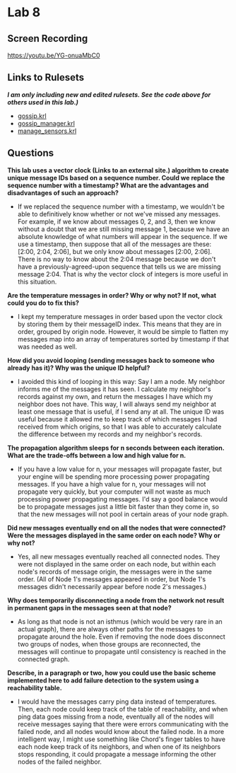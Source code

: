 
# Lab 8

## Screen Recording
https://youtu.be/YG-onuaMbC0

## Links to Rulesets
***I am only including new and edited rulesets.  See the code above for others used in this lab.)***
* [gossip.krl](https://raw.githubusercontent.com/garrettguycharles/cs462/master/lab8/gossip.krl)
* [gossip_manager.krl](https://raw.githubusercontent.com/garrettguycharles/cs462/master/lab8/gossip_manager.krl)
* [manage_sensors.krl](https://raw.githubusercontent.com/garrettguycharles/cs462/master/lab8/manage_sensors.krl)

## Questions

**This lab uses a vector clock (Links to an external site.) algorithm to create unique message IDs based on a sequence number. Could we replace the sequence number with a timestamp? What are the advantages and disadvantages of such an approach?**
* If we replaced the sequence number with a timestamp, we wouldn't be able to definitively know whether or not we've missed any messages.  For example, if we know about messages 0, 2, and 3, then we know without a doubt that we are still missing message 1, because we have an absolute knowledge of what numbers will appear in the sequence.  If we use a timestamp, then suppose that all of the messages are these: [2:00, 2:04, 2:06], but we only know about messages [2:00, 2:06].  There is no way to know about the 2:04 message because we don't have a previously-agreed-upon sequence that tells us we are missing message 2:04.  That is why the vector clock of integers is more useful in this situation.

**Are the temperature messages in order? Why or why not? If not, what could you do to fix this?**
* I kept my temperature messages in order based upon the vector clock by storing them by their messageID index.  This means that they are in order, grouped by origin node.  However, it would be simple to flatten my messages map into an array of temperatures sorted by timestamp if that was needed as well.

**How did you avoid looping (sending messages back to someone who already has it)? Why was the unique ID helpful?**
* I avoided this kind of looping in this way:  Say I am a node.  My neighbor informs me of the messages it has seen.  I calculate my neighbor's records against my own, and return the messages I have which my neighbor does not have.  This way, I will always send my neighbor at least one message that is useful, if I send any at all.  The unique ID was useful because it allowed me to keep track of which messages I had received from which origins, so that I was able to accurately calculate the difference between my records and my neighbor's records.

**The propagation algorithm sleeps for n seconds between each iteration. What are the trade-offs between a low and high value for n.**
* If you have a low value for n, your messages will propagate faster, but your engine will be spending more processing power propagating messages.  If you have a high value for n, your messages will not propagate very quickly, but your computer will not waste as much processing power propagating messages.  I'd say a good balance would be to propagate messages just a little bit faster than they come in, so that the new messages will not pool in certain areas of your node graph.

**Did new messages eventually end on all the nodes that were connected? Were the messages displayed in the same order on each node? Why or why not?**
* Yes, all new messages eventually reached all connected nodes.  They were not displayed in the same order on each node, but within each node's records of message origin, the messages were in the same order.  (All of Node 1's messages appeared in order, but Node 1's messages didn't necessarily appear before node 2's messages.)

**Why does temporarily disconnecting a node from the network not result in permanent gaps in the messages seen at that node?**
* As long as that node is not an isthmus (which would be very rare in an actual graph), there are always other paths for the messages to propagate around the hole.  Even if removing the node does disconnect two groups of nodes, when those groups are reconnected, the messages will continue to propagate until consistency is reached in the connected graph.

**Describe, in a paragraph or two, how you could use the basic scheme implemented here to add failure detection to the system using a reachability table.**
* I would have the messages carry ping data instead of temperatures.  Then, each node could keep track of the table of reachability, and when ping data goes missing from a node, eventually all of the nodes will receive messages saying that there were errors communicating with the failed node, and all nodes would know about the failed node.  In a more intelligent way, I might use something like Chord's finger tables to have each node keep track of its neighbors, and when one of its neighbors stops responding, it could propagate a message informing the other nodes of the failed neighbor.
